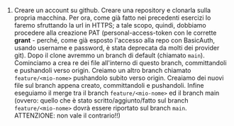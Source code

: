  1. Creare un account su github. Creare una repository e clonarla sulla propria macchina. Per ora, come già fatto nei precedenti esercizi lo faremo sfruttando la url in HTTPS; a tale scopo, quindi, dobbiamo procedere alla creazione PAT (personal-access-token con le corrette **grant** - perché, come già esposto l'accesso alla repo con BasicAuth, usando username e password, è stata deprecata da molti dei provider git). Dopo il clone avremmo un branch di default (chiamato ```main```). Cominciamo a crea re dei file all'interno di questo branch, committandoli e pushandoli verso origin. Creiamo un altro branch chiamato ```feature/<mio-nome>``` pushandolo subito verso origin. Creaiamo dei nuovi file sul branch appena creato, committandoli e pushandoli. Infine eseguiamo il merge tra il branch ```feature/<mio-nome>``` ed il branch main (ovvero: quello che è stato scritto/aggiunto/fatto sul branch ```feature/<mio-nome>``` dovrà essere riportato sul branch ```main```. ATTENZIONE: non vale il contrario!!) 